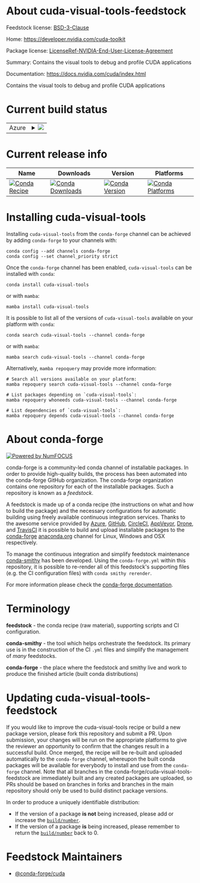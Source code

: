 About cuda-visual-tools-feedstock
=================================

Feedstock license: [BSD-3-Clause](https://github.com/conda-forge/cuda-visual-tools-feedstock/blob/main/LICENSE.txt)

Home: https://developer.nvidia.com/cuda-toolkit

Package license: [LicenseRef-NVIDIA-End-User-License-Agreement](https://docs.nvidia.com/cuda/eula/index.html)

Summary: Contains the visual tools to debug and profile CUDA applications

Documentation: https://docs.nvidia.com/cuda/index.html

Contains the visual tools to debug and profile CUDA applications


Current build status
====================


<table>
    
  <tr>
    <td>Azure</td>
    <td>
      <details>
        <summary>
          <a href="https://dev.azure.com/conda-forge/feedstock-builds/_build/latest?definitionId=20476&branchName=main">
            <img src="https://dev.azure.com/conda-forge/feedstock-builds/_apis/build/status/cuda-visual-tools-feedstock?branchName=main">
          </a>
        </summary>
        <table>
          <thead><tr><th>Variant</th><th>Status</th></tr></thead>
          <tbody><tr>
              <td>linux_64</td>
              <td>
                <a href="https://dev.azure.com/conda-forge/feedstock-builds/_build/latest?definitionId=20476&branchName=main">
                  <img src="https://dev.azure.com/conda-forge/feedstock-builds/_apis/build/status/cuda-visual-tools-feedstock?branchName=main&jobName=linux&configuration=linux%20linux_64_" alt="variant">
                </a>
              </td>
            </tr><tr>
              <td>linux_aarch64</td>
              <td>
                <a href="https://dev.azure.com/conda-forge/feedstock-builds/_build/latest?definitionId=20476&branchName=main">
                  <img src="https://dev.azure.com/conda-forge/feedstock-builds/_apis/build/status/cuda-visual-tools-feedstock?branchName=main&jobName=linux&configuration=linux%20linux_aarch64_" alt="variant">
                </a>
              </td>
            </tr><tr>
              <td>win_64</td>
              <td>
                <a href="https://dev.azure.com/conda-forge/feedstock-builds/_build/latest?definitionId=20476&branchName=main">
                  <img src="https://dev.azure.com/conda-forge/feedstock-builds/_apis/build/status/cuda-visual-tools-feedstock?branchName=main&jobName=win&configuration=win%20win_64_" alt="variant">
                </a>
              </td>
            </tr>
          </tbody>
        </table>
      </details>
    </td>
  </tr>
</table>

Current release info
====================

| Name | Downloads | Version | Platforms |
| --- | --- | --- | --- |
| [![Conda Recipe](https://img.shields.io/badge/recipe-cuda--visual--tools-green.svg)](https://anaconda.org/conda-forge/cuda-visual-tools) | [![Conda Downloads](https://img.shields.io/conda/dn/conda-forge/cuda-visual-tools.svg)](https://anaconda.org/conda-forge/cuda-visual-tools) | [![Conda Version](https://img.shields.io/conda/vn/conda-forge/cuda-visual-tools.svg)](https://anaconda.org/conda-forge/cuda-visual-tools) | [![Conda Platforms](https://img.shields.io/conda/pn/conda-forge/cuda-visual-tools.svg)](https://anaconda.org/conda-forge/cuda-visual-tools) |

Installing cuda-visual-tools
============================

Installing `cuda-visual-tools` from the `conda-forge` channel can be achieved by adding `conda-forge` to your channels with:

```
conda config --add channels conda-forge
conda config --set channel_priority strict
```

Once the `conda-forge` channel has been enabled, `cuda-visual-tools` can be installed with `conda`:

```
conda install cuda-visual-tools
```

or with `mamba`:

```
mamba install cuda-visual-tools
```

It is possible to list all of the versions of `cuda-visual-tools` available on your platform with `conda`:

```
conda search cuda-visual-tools --channel conda-forge
```

or with `mamba`:

```
mamba search cuda-visual-tools --channel conda-forge
```

Alternatively, `mamba repoquery` may provide more information:

```
# Search all versions available on your platform:
mamba repoquery search cuda-visual-tools --channel conda-forge

# List packages depending on `cuda-visual-tools`:
mamba repoquery whoneeds cuda-visual-tools --channel conda-forge

# List dependencies of `cuda-visual-tools`:
mamba repoquery depends cuda-visual-tools --channel conda-forge
```


About conda-forge
=================

[![Powered by
NumFOCUS](https://img.shields.io/badge/powered%20by-NumFOCUS-orange.svg?style=flat&colorA=E1523D&colorB=007D8A)](https://numfocus.org)

conda-forge is a community-led conda channel of installable packages.
In order to provide high-quality builds, the process has been automated into the
conda-forge GitHub organization. The conda-forge organization contains one repository
for each of the installable packages. Such a repository is known as a *feedstock*.

A feedstock is made up of a conda recipe (the instructions on what and how to build
the package) and the necessary configurations for automatic building using freely
available continuous integration services. Thanks to the awesome service provided by
[Azure](https://azure.microsoft.com/en-us/services/devops/), [GitHub](https://github.com/),
[CircleCI](https://circleci.com/), [AppVeyor](https://www.appveyor.com/),
[Drone](https://cloud.drone.io/welcome), and [TravisCI](https://travis-ci.com/)
it is possible to build and upload installable packages to the
[conda-forge](https://anaconda.org/conda-forge) [anaconda.org](https://anaconda.org/)
channel for Linux, Windows and OSX respectively.

To manage the continuous integration and simplify feedstock maintenance
[conda-smithy](https://github.com/conda-forge/conda-smithy) has been developed.
Using the ``conda-forge.yml`` within this repository, it is possible to re-render all of
this feedstock's supporting files (e.g. the CI configuration files) with ``conda smithy rerender``.

For more information please check the [conda-forge documentation](https://conda-forge.org/docs/).

Terminology
===========

**feedstock** - the conda recipe (raw material), supporting scripts and CI configuration.

**conda-smithy** - the tool which helps orchestrate the feedstock.
                   Its primary use is in the construction of the CI ``.yml`` files
                   and simplify the management of *many* feedstocks.

**conda-forge** - the place where the feedstock and smithy live and work to
                  produce the finished article (built conda distributions)


Updating cuda-visual-tools-feedstock
====================================

If you would like to improve the cuda-visual-tools recipe or build a new
package version, please fork this repository and submit a PR. Upon submission,
your changes will be run on the appropriate platforms to give the reviewer an
opportunity to confirm that the changes result in a successful build. Once
merged, the recipe will be re-built and uploaded automatically to the
`conda-forge` channel, whereupon the built conda packages will be available for
everybody to install and use from the `conda-forge` channel.
Note that all branches in the conda-forge/cuda-visual-tools-feedstock are
immediately built and any created packages are uploaded, so PRs should be based
on branches in forks and branches in the main repository should only be used to
build distinct package versions.

In order to produce a uniquely identifiable distribution:
 * If the version of a package **is not** being increased, please add or increase
   the [``build/number``](https://docs.conda.io/projects/conda-build/en/latest/resources/define-metadata.html#build-number-and-string).
 * If the version of a package **is** being increased, please remember to return
   the [``build/number``](https://docs.conda.io/projects/conda-build/en/latest/resources/define-metadata.html#build-number-and-string)
   back to 0.

Feedstock Maintainers
=====================

* [@conda-forge/cuda](https://github.com/conda-forge/cuda/)

